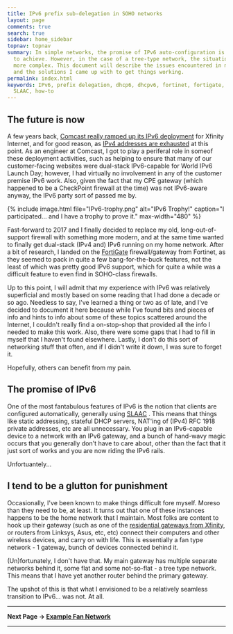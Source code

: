 ```yaml
---
title: IPv6 prefix sub-delegation in SOHO networks
layout: page
comments: true
search: true
sidebar: home_sidebar
topnav: topnav
summary: In simple networks, the promise of IPv6 auto-configuration is fairly easy
  to achieve. However, in the case of a tree-type network, the situation get s bit
  more complex. This document will describe the issues encountered in my environment,
  and the solutions I came up with to get things working.
permalink: index.html
keywords: IPv6, prefix delegation, dhcp6, dhcpv6, fortinet, fortigate, dd-wrt, router,
  SLAAC, how-to
---
```


## The future is now

A few years back, [Comcast really ramped up its IPv6 deployment] for Xfinity Internet, and for good  reason, as [IPv4 addresses are exhausted] at this point. As an engineer at Comcast, I got to play a periferal role in someof these deployment activities, such as helping to ensure that many of our customer-facing websites were dual-stack IPv6-capable for World IPv6 Launch Day; however, I had virtually no involvement in any of the customer premise IPv6 work. Also, given the fact that my CPE  gateway (which happened to be a CheckPoint firewall at the time) was not IPv6-aware anyway, the IPv6 party sort of passed me by.

{% include image.html file="IPv6-trophy.png" alt="IPv6 Trophy!" caption="I participated... and I have a trophy to prove it." max-width="480"  %}

Fast-forward to 2017 and I finally decided to replace my old, long-out-of-support firewall with something more modern, and at the same time wanted to finally get dual-stack (IPv4 and) IPv6 running on my home network. After a bit of research, I landed on the [FortiGate] firewall/gateway from Fortinet, as they seemed to pack in quite a few bang-for-the-buck features, not the least of which was pretty good IPv6 support, which for quite a while was a difficult feature to even find in SOHO-class firewalls.

Up to this point, I will admit that my experience with IPv6 was relatively superficial and mostly based on some reading that I had done a decade or so ago. Needless to say, I've learned a thing or two as of late, and I've decided to document it here because while I've found bits and pieces of info and hints to info about some of these topics scattered around the Internet, I couldn't really find a on-stop-shop that provided all the info I needed to make this work. Also, there were some gaps that I had to fill in myself that I haven't found elsewhere. Lastly, I don't do this sort of networking stuff that often, and if I didn't write it down, I was sure to forget it.

Hopefully, others can benefit from my pain.

## The promise of IPv6
One of the most fantabulous features of IPv6 is the notion that clients are configured automatically, generally using [SLAAC] . This means that things like static addressing, stateful DHCP servers, NAT'ing of (IPv4) RFC 1918 private addresses, etc are all unnecessary. You plug in an IPv6-capable device to a network with an IPv6 gateway, and a bunch of hand-wavy magic occurs that you generally don't have to care about, other than the fact that it just sort of works and you are now riding the IPv6 rails.

Unfortuantely...

## I tend to be a glutton for punishment

Occasionally, I've been known to make things difficult fore myself. Moreso than they need to be, at least. It turns out that one of these instances happens to be the home network that I maintain. Most folks are content to hook up their gateway (such as one of the [residential gateways from Xfinity], or routers from Linksys, Asus, etc, etc) connect their computers and other wireless devices, and carry on with life. This is essentially a fan type network - 1 gateway, bunch of devices connected behind it.

(Un)fortunately, I don't have that. My main gateway has multiple separate networks behind it, some flat and some not-so-flat - a tree type network. This means that I have yet another router behind the primary gateway.

The upshot of this is that what I envisioned to be a relatively seamless transition to IPv6... was not. At all.

-----

**Next Page -> [Example Fan Network](fan.html)**

-----



[Comcast really ramped up its IPv6 deployment]: http://corporate.comcast.com/comcast-voices/comcast-reaches-key-milestone-in-launch-of-ipv6-broadband-network
[FortiGate]: https://www.fortinet.com/products/next-generation-firewall/entry-level.html
 [IPv4 addresses are exhausted]: https://arstechnica.com/information-technology/2015/07/us-exhausts-new-ipv4-addresses-waitlist-begins/
 [residential gateways from Xfinity]: https://www.xfinity.com/support/internet/about-the-wireless-gateway/
 [SLAAC]: https://howdoesinternetwork.com/2013/slaac-ipv6-stateless-address-autoconfiguration/
